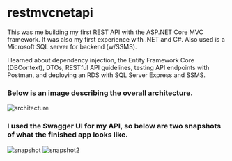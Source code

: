 # restmvcnetapi

This was me building my first REST API with the ASP.NET Core MVC framework. It was also my first experience with .NET and C#. Also used is a Microsoft SQL server for backend (w/SSMS).

I learned about dependency injection, the Entity Framework Core (DBContext), DTOs, RESTful API guidelines, testing API endpoints with Postman, and deploying an RDS with SQL Server Express and SSMS.

### Below is an image describing the overall architecture.
![architecture](https://user-images.githubusercontent.com/62859645/187339854-fb92e3d8-b2d7-4ddd-8b41-2066f056c7fc.png)

### I used the Swagger UI for my API, so below are two snapshots of what the finished app looks like.
![snapshot](https://user-images.githubusercontent.com/62859645/187340231-7683cb4d-5f7a-4a47-b60a-d4f935aa8a67.png)
![snapshot2](https://user-images.githubusercontent.com/62859645/187340232-fe2cc682-9f64-4451-a38c-355b437d3291.png)


